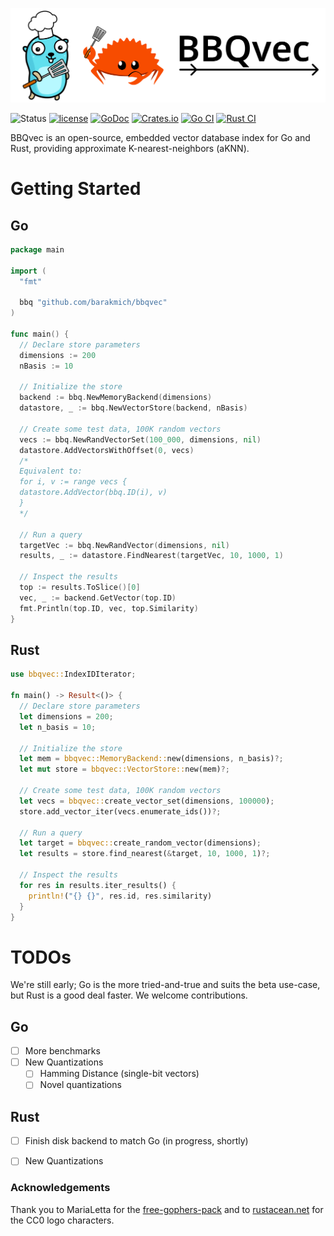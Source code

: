![BBQvec Logo](.github/bbqvec.png)

![Status](https://img.shields.io/badge/status-beta-blue)
[![license](https://img.shields.io/github/license/barakmich/bbqvec)](LICENSE)
[![GoDoc](https://godoc.org/github.com/barakmich/bbqvec?status.svg)](https://godoc.org/github.com/barakmich/bbqvec)
[![Crates.io](https://img.shields.io/crates/v/bbqvec)](https://crates.io/crates/bbqvec)
[![Go CI](https://github.com/barakmich/bbqvec/actions/workflows/go.yml/badge.svg)](https://github.com/barakmich/bbqvec/actions/workflows/go.yml)
[![Rust CI](https://github.com/barakmich/bbqvec/actions/workflows/rust.yml/badge.svg)](https://github.com/barakmich/bbqvec/actions/workflows/rust.yml)

BBQvec is an open-source, embedded vector database index for Go and Rust, providing approximate K-nearest-neighbors (aKNN).

# Getting Started

## Go

```go
package main

import (
  "fmt"

  bbq "github.com/barakmich/bbqvec"
)

func main() {
  // Declare store parameters
  dimensions := 200
  nBasis := 10

  // Initialize the store
  backend := bbq.NewMemoryBackend(dimensions)
  datastore, _ := bbq.NewVectorStore(backend, nBasis)

  // Create some test data, 100K random vectors
  vecs := bbq.NewRandVectorSet(100_000, dimensions, nil)
  datastore.AddVectorsWithOffset(0, vecs)
  /*
  Equivalent to:
  for i, v := range vecs {
  datastore.AddVector(bbq.ID(i), v)
  }
  */

  // Run a query
  targetVec := bbq.NewRandVector(dimensions, nil)
  results, _ := datastore.FindNearest(targetVec, 10, 1000, 1)

  // Inspect the results
  top := results.ToSlice()[0]
  vec, _ := backend.GetVector(top.ID)
  fmt.Println(top.ID, vec, top.Similarity)
}
```

## Rust

```rust
use bbqvec::IndexIDIterator;

fn main() -> Result<()> {
  // Declare store parameters
  let dimensions = 200;
  let n_basis = 10;

  // Initialize the store
  let mem = bbqvec::MemoryBackend::new(dimensions, n_basis)?;
  let mut store = bbqvec::VectorStore::new(mem)?;

  // Create some test data, 100K random vectors
  let vecs = bbqvec::create_vector_set(dimensions, 100000);
  store.add_vector_iter(vecs.enumerate_ids())?;

  // Run a query
  let target = bbqvec::create_random_vector(dimensions);
  let results = store.find_nearest(&target, 10, 1000, 1)?;

  // Inspect the results
  for res in results.iter_results() {
    println!("{} {}", res.id, res.similarity)
  }
}

```

# TODOs

We're still early; Go is the more tried-and-true and suits the beta use-case, but Rust is a good deal faster. We welcome contributions.

## Go
- [ ] More benchmarks
- [ ] New Quantizations
  - [ ] Hamming Distance (single-bit vectors)
  - [ ] Novel quantizations
## Rust
- [ ] Finish disk backend to match Go (in progress, shortly)
- [ ] New Quantizations


### Acknowledgements
Thank you to MariaLetta for the [free-gophers-pack](https://github.com/MariaLetta/free-gophers-pack) and to [rustacean.net](https://rustacean.net) for the CC0 logo characters.

